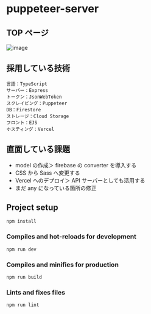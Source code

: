 # puppeteer-server

## TOP ページ

![image](https://user-images.githubusercontent.com/65071534/167084504-80e4a1de-b8c2-45dd-a929-76d160e08d79.png)

## 採用している技術

```
言語：TypeScript
サーバー：Express
トークン：JsonWebToken
スクレイピング：Puppeteer
DB：Firestore
ストレージ：Cloud Storage
フロント：EJS
ホスティング：Vercel
```

## 直面している課題

- model の作成＞ firebase の converter を導入する
- CSS から Sass へ変更する
- Vercel へのデプロイ＞ API サーバーとしても活用する
- まだ any になっている箇所の修正

## Project setup

```
npm install
```

### Compiles and hot-reloads for development

```
npm run dev
```

### Compiles and minifies for production

```
npm run build
```

### Lints and fixes files

```
npm run lint
```
